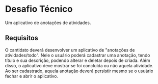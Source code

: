 # Desafio Técnico

Um aplicativo de anotações de atividades.

## Requisitos

O cantidato deverá desenvolver um aplicativo de "anotações de atividades/todo". Nele o usuário poderá cadastrar uma anotação, tendo título e sua descrição, podendo alterar e
deletar depois de criada. Além disso, o aplicativo deve mostrar se foi concluída ou não aquela atividade.
Ao ser cadastrado, aquela anotação deverá persistir mesmo se o usuário fechar e abrir o aplicativo.

